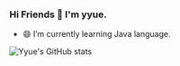 ### Hi Friends 👋 I'm yyue.
- 😄 I’m currently learning Java language.


![Yyue's GitHub stats](https://github-readme-stats.vercel.app/api?username=yy0127-ai&show_icons=true&theme=transparent) 


<!--
**yy0127-ai/yy0127-ai** is a ✨ _special_ ✨ repository because its `README.md` (this file) appears on your GitHub profile.

Here are some ideas to get you started:

- 🔭 I’m currently working on ...
- 🌱 I’m currently learning ...
- 👯 I’m looking to collaborate on ...
- 🤔 I’m looking for help with ...
- 💬 Ask me about ...
- 📫 How to reach me: ...
- 😄 Pronouns: ...
- ⚡ Fun fact: ...
-->
